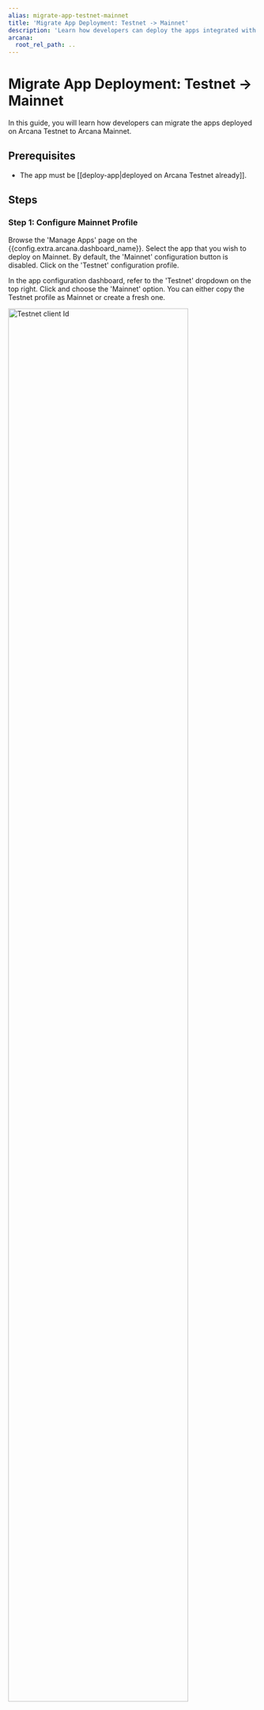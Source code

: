 ```yaml
---
alias: migrate-app-testnet-mainnet
title: 'Migrate App Deployment: Testnet -> Mainnet'
description: 'Learn how developers can deploy the apps integrated with the Arcana Auth on the Arcana Testnet/Mainnet.'
arcana:
  root_rel_path: ..
---
```


# Migrate App Deployment: Testnet -> Mainnet

In this guide, you will learn how developers can migrate the apps deployed on Arcana Testnet to Arcana Mainnet.

## Prerequisites

* The app must be [[deploy-app|deployed on Arcana Testnet already]].

## Steps

### Step 1: Configure Mainnet Profile

Browse the 'Manage Apps' page on the {{config.extra.arcana.dashboard_name}}. Select the app that you wish to deploy on Mainnet. By default, the 'Mainnet' configuration button is disabled. Click on the 'Testnet' configuration profile.

In the app configuration dashboard, refer to the 'Testnet' dropdown on the top right. Click and choose the 'Mainnet' option. You can either copy the Testnet profile as Mainnet or create a fresh one. 

<img alt="Testnet client Id" src="/img/an_testnet_mainnet_config_create.gif" width="85%"/>

In both cases, the Mainnet configuration profile is created and has a **new** {{config.extra.arcana.app_address}} assigned to it. After the Mainnet profile is created successfully, you will see 'Mainnet' selected in the top RHS dropdown.

<img alt="Testnet client Id" src="/img/an_deploy_mainnet_dashboard.png" width="85%"/>

Copy the newly assigned {{config.extra.arcana.app_address}} in the Mainnet settings. It will be of the format `xar_live_nnnnnnnnnnn...nnn`.

!!! caution "Copying Testnet Profile"

      If the developer chooses to create the 'Mainnet' profile by copying the 'Testnet' profile, there is an additional setup required to update the configuration of the social provider settings. Once the 'Mainnet' profile is created, click the application configuration social login section in the LHS navigation of the {{config.extra.arcana.dashboard_name}} and copy the `Redirect URI' displayed for the 'Mainnet' profile. You need to update this `Redirect URI` value from the Testnet ones to the Mainnet ones for the respective social provider. To do this, use the social provider-specific developer console or dashboard.

### Step 2: Update Integration Code

Refer to the app integration code where you created a new `AuthProvider`. Replace the Testnet {{config.extra.arcana.app_address}} with the newly created Mainnet one with `xar_live_nnnnn` format and recompile the app. The app is ready to be deployed on Arcana Mainnet.

Refer to the example below:

{% include "./code-snippets/init_auth_mainnet.md" %}

Next, call the `init` function to initialize the newly created `AuthProvider` before calling any other SDK functions.  

{% include "./code-snippets/init_auth.md" %}

### Step 3: Deploy on Mainnet

Bring up the app. When a user authenticates, they will be assigned a new wallet address corresponding to the Arcana Mainnet.

??? example "Verify Testnet/Mainnet Deployment"

      If you miss updating the {{config.extra.arcana.app_address}} in the integration code for Mainnet deployment, the app will get deployed on Arcana Testnet. The authenticated users will see a warning informing them that the app is deployed on Testnet.

      <img alt="Testnet Wallet" src="/img/an_deploy_testnet_wallet.png" width="35%"/> 

If there is no Testnet warning displayed on the {{config.extra.arcana.wallet_name}}, then the app is successfully deployed on Arcana Mainnet.

That is all!!! :tada:

## See Also

* [[deploy-app| How to deploy on Testnet/Mainnet]]
* [[web-auth-error-msg|{{config.extra.arcana.sdk_name}} Errors]]
* [[web-auth-usage-guide|{{config.extra.arcana.sdk_name}} Usage Guide]]
* {% include "./text-snippets/authsdkref_url.md" %}
